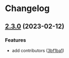 # Changelog

## [2.3.0](https://github.com/eggjs/egg-static/compare/v2.2.0...v2.3.0) (2023-02-12)


### Features

* add contributors ([3bf1ba1](https://github.com/eggjs/egg-static/commit/3bf1ba1b6bafd4b1a61b9fb0438c4ec07939af37))
